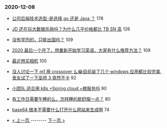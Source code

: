 ### 2020-12-08 
- [公司后端技术选型-是选择 go 还是 Java ？](https://www.v2ex.com/t/733096) 178
- [JD 还在玩大数据杀熟吗？为什么几乎价格都比 TB SN 高](https://www.v2ex.com/t/733152) 126
- [没有学历的，只能出国吗？](https://www.v2ex.com/t/733198) 109
- [2020 最后一个月了，想重新开始学习英语，大家有什么推荐方法？](https://www.v2ex.com/t/733174) 109
- [最近想买相机](https://www.v2ex.com/t/733147) 105
- [没人讨论一下 m1 用 crossover 么😂目前装了几个 windows 应用都比较完美,舍友试了一下巫师 3 竟然不卡](https://www.v2ex.com/t/733090) 92
- [小团队 适合用 k8s +Spring cloud +微服务吗](https://www.v2ex.com/t/733080) 90
- [有工作日需要午睡的么，怎样睡的能舒服一点？](https://www.v2ex.com/t/733262) 80
- [base64 根本不需要什么打开什么网站来生成啊](https://www.v2ex.com/t/733239) 74 

- [ < 上一页 ](https://github.com/able8/v2ex-hot-record/blob/master/2020-12-07.md) -------- [ 下一页 > ](https://github.com/able8/v2ex-hot-record/blob/master/2020-12-09.md)